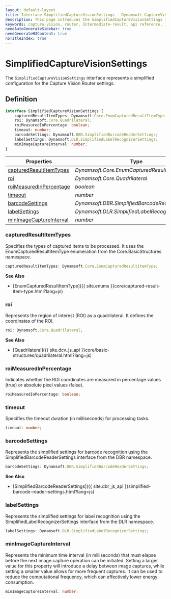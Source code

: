 ```yaml
---
layout: default-layout
title: Interface SimplifiedCaptureVisionSettings - Dynamsoft CaptureVisionRouter Module JS Edition API Reference v2.0.20
description: This page introduces the SimplifiedCaptureVisionSettings interface in Dynamsoft CaptureVisionRouter Module JS Edition v2.0.20.
keywords: capture vision, router, Intermediate-result, api reference, javascript, js
needAutoGenerateSidebar: true
needGenerateH3Content: true
noTitleIndex: true
---
```


# SimplifiedCaptureVisionSettings

The `SimplifiedCaptureVisionSettings` interface represents a simplified configuration for the Capture Vision Router settings.

## Definition

```typescript
interface SimplifiedCaptureVisionSettings {
    capturedResultItemTypes: Dynamsoft.Core.EnumCapturedResultItemType;
    roi: Dynamsoft.Core.Quadrilateral;
    roiMeasuredInPercentage: boolean;
    timeout: number;
    barcodeSettings: Dynamsoft.DBR.SimplifiedBarcodeReaderSettings;
    labelSettings: Dynamsoft.DLR.SimplifiedLabelRecognizerSettings;
    minImageCaptureInterval: number;
}
```

| Properties                                          | Type                                                        |
| --------------------------------------------------- | ----------------------------------------------------------- |
| [capturedResultItemTypes](#capturedresultitemtypes) | *Dynamsoft.Core.EnumCapturedResultItemType* |
| [roi](#roi)                                         | *Dynamsoft.Core.Quadrilateral*              |
| [roiMeasuredInPercentage](#roimeasuredinpercentage) | *boolean*                                                   |
| [timeout](#timeout)                                 | *number*                                                    |
| [barcodeSettings](#barcodesettings)                 | *Dynamsoft.DBR.SimplifiedBarcodeReaderSettings*             |
| [labelSettings](#labelsettings)                     | *Dynamsoft.DLR.SimplifiedLabelRecognizerSettings*           |
| [minImageCaptureInterval](#minimagecaptureinterval) | *number*                                                    |

### capturedResultItemTypes

Specifies the types of captured items to be processed. It uses the EnumCapturedResultItemType enumeration from the Core.BasicStructures namespace.

```typescript
capturedResultItemTypes: Dynamsoft.Core.EnumCapturedResultItemType;
```

**See Also**

* [EnumCapturedResultItemType]({{ site.enums }}core/captured-result-item-type.html?lang=js)

### roi

 Represents the region of interest (ROI) as a quadrilateral. It defines the coordinates of the ROI.

```typescript
roi: Dynamsoft.Core.Quadrilateral;
```

**See Also**

* [Quadrilateral]({{ site.dcv_js_api }}core/basic-structures/quadrilateral.html?lang=js)

### roiMeasuredInPercentage

Indicates whether the ROI coordinates are measured in percentage values (true) or absolute pixel values (false).

```typescript
roiMeasuredInPercentage: boolean;
```

### timeout

Specifies the timeout duration (in milliseconds) for processing tasks.

```typescript
timeout: number;
```

### barcodeSettings

Represents the simplified settings for barcode recognition using the SimplifiedBarcodeReaderSettings interface from the DBR namespace.

```typescript
barcodeSettings: Dynamsoft.DBR.SimplifiedBarcodeReaderSettings;
```

**See Also**

* [SimplifiedBarcodeReaderSettings]({{ site.dbr_js_api }}simplified-barcode-reader-settings.html?lang=js)

### labelSettings

Represents the simplified settings for label recognition using the SimplifiedLabelRecognizerSettings interface from the DLR namespace.

```typescript
labelSettings: Dynamsoft.DLR.SimplifiedLabelRecognizerSettings;
```

### minImageCaptureInterval

Represents the minimum time interval (in milliseconds) that must elapse before the next image capture operation can be initiated. Setting a larger value for this property will introduce a delay between image captures, while setting a smaller value allows for more frequent captures. It can be used to reduce the computational frequency, which can effectively lower energy consumption.

```typescript
minImageCaptureInterval: number;
```

